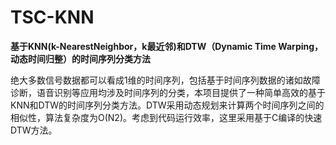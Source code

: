# TSC-KNN

**基于KNN(k-NearestNeighbor，k最近邻)和DTW（Dynamic Time Warping，动态时间归整）的时间序列分类方法**

绝大多数信号数据都可以看成1维的时间序列，包括基于时间序列数据的诸如故障诊断，语音识别等应用均涉及时间序列的分类，本项目提供了一种简单高效的基于KNN和DTW的时间序列分类方法。DTW采用动态规划来计算两个时间序列之间的相似性，算法复杂度为O(N2)。考虑到代码运行效率，这里采用基于C编译的快速DTW方法。
